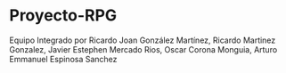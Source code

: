 # Proyecto-RPG
Equipo Integrado por Ricardo Joan González Martínez, Ricardo Martinez Gonzalez, Javier Estephen Mercado Rios, Oscar Corona Monguia, Arturo Emmanuel Espinosa Sanchez
